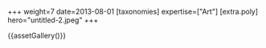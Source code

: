 +++
weight=7
date=2013-08-01
[taxonomies]
expertise=["Art"]
[extra.poly]
hero="untitled-2.jpeg"
+++

{{assetGallery()}}